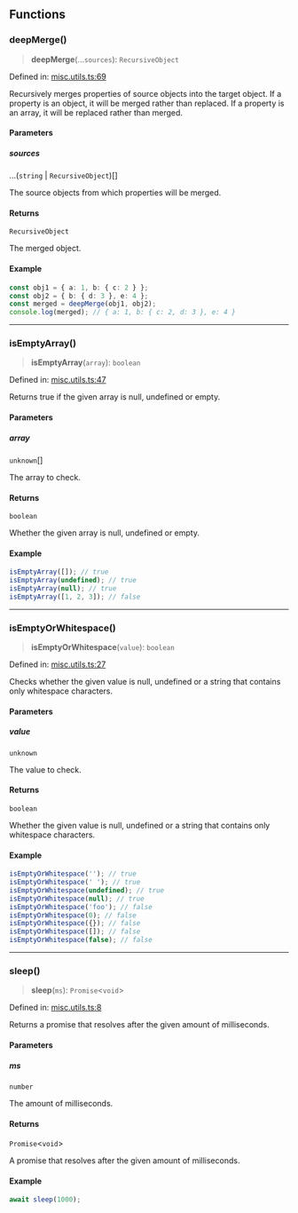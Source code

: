 ## Functions

### deepMerge()

> **deepMerge**(...`sources`): `RecursiveObject`

Defined in: [misc.utils.ts:69](https://github.com/spuxx1701/jslibs/blob/9e75110cf9e60ac27454c04289fa45add1887a86/packages/js-utils/src/utils/misc/misc.utils.ts#L69)

Recursively merges properties of source objects into the target object.
If a property is an object, it will be merged rather than replaced.
If a property is an array, it will be replaced rather than merged.

#### Parameters

##### sources

...(`string` \| `RecursiveObject`)[]

The source objects from which properties will be merged.

#### Returns

`RecursiveObject`

The merged object.

#### Example

```ts
const obj1 = { a: 1, b: { c: 2 } };
const obj2 = { b: { d: 3 }, e: 4 };
const merged = deepMerge(obj1, obj2);
console.log(merged); // { a: 1, b: { c: 2, d: 3 }, e: 4 }
```

---

### isEmptyArray()

> **isEmptyArray**(`array`): `boolean`

Defined in: [misc.utils.ts:47](https://github.com/spuxx1701/jslibs/blob/9e75110cf9e60ac27454c04289fa45add1887a86/packages/js-utils/src/utils/misc/misc.utils.ts#L47)

Returns true if the given array is null, undefined or empty.

#### Parameters

##### array

`unknown`[]

The array to check.

#### Returns

`boolean`

Whether the given array is null, undefined or empty.

#### Example

```ts
isEmptyArray([]); // true
isEmptyArray(undefined); // true
isEmptyArray(null); // true
isEmptyArray([1, 2, 3]); // false
```

---

### isEmptyOrWhitespace()

> **isEmptyOrWhitespace**(`value`): `boolean`

Defined in: [misc.utils.ts:27](https://github.com/spuxx1701/jslibs/blob/9e75110cf9e60ac27454c04289fa45add1887a86/packages/js-utils/src/utils/misc/misc.utils.ts#L27)

Checks whether the given value is null, undefined or a string that contains only whitespace characters.

#### Parameters

##### value

`unknown`

The value to check.

#### Returns

`boolean`

Whether the given value is null, undefined or a string that contains only whitespace characters.

#### Example

```ts
isEmptyOrWhitespace(''); // true
isEmptyOrWhitespace(' '); // true
isEmptyOrWhitespace(undefined); // true
isEmptyOrWhitespace(null); // true
isEmptyOrWhitespace('foo'); // false
isEmptyOrWhitespace(0); // false
isEmptyOrWhitespace({}); // false
isEmptyOrWhitespace([]); // false
isEmptyOrWhitespace(false); // false
```

---

### sleep()

> **sleep**(`ms`): `Promise`\<`void`\>

Defined in: [misc.utils.ts:8](https://github.com/spuxx1701/jslibs/blob/9e75110cf9e60ac27454c04289fa45add1887a86/packages/js-utils/src/utils/misc/misc.utils.ts#L8)

Returns a promise that resolves after the given amount of milliseconds.

#### Parameters

##### ms

`number`

The amount of milliseconds.

#### Returns

`Promise`\<`void`\>

A promise that resolves after the given amount of milliseconds.

#### Example

```ts
await sleep(1000);
```
